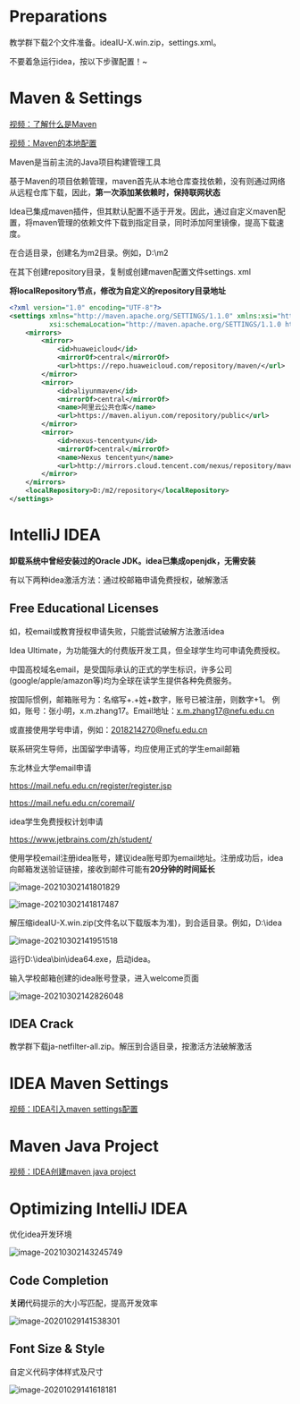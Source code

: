 
# Preparations

教学群下载2个文件准备。ideaIU-X.win.zip，settings.xml。  

不要着急运行idea，按以下步骤配置！~

# Maven & Settings

[视频：了解什么是Maven](https://mooc1.chaoxing.com/nodedetailcontroller/visitnodedetail?courseId=217339173&knowledgeId=416968558)  


[视频：Maven的本地配置](https://mooc1.chaoxing.com/nodedetailcontroller/visitnodedetail?courseId=217339173&knowledgeId=726850150)

Maven是当前主流的Java项目构建管理工具

基于Maven的项目依赖管理，maven首先从本地仓库查找依赖，没有则通过网络从远程仓库下载，因此，**第一次添加某依赖时，保持联网状态**

Idea已集成maven插件，但其默认配置不适于开发。因此，通过自定义maven配置，将maven管理的依赖文件下载到指定目录，同时添加阿里镜像，提高下载速度。

在合适目录，创建名为m2目录。例如，D:\m2

在其下创建repository目录，复制或创建maven配置文件settings. xml

**将localRepository节点，修改为自定义的repository目录地址**

```xml
<?xml version="1.0" encoding="UTF-8"?>
<settings xmlns="http://maven.apache.org/SETTINGS/1.1.0" xmlns:xsi="http://www.w3.org/2001/XMLSchema-instance"
          xsi:schemaLocation="http://maven.apache.org/SETTINGS/1.1.0 http://maven.apache.org/xsd/settings-1.1.0.xsd">
    <mirrors>
        <mirror>
            <id>huaweicloud</id>
            <mirrorOf>central</mirrorOf>
            <url>https://repo.huaweicloud.com/repository/maven/</url>
        </mirror>
        <mirror>
            <id>aliyunmaven</id>
            <mirrorOf>central</mirrorOf>
            <name>阿里云公共仓库</name>
            <url>https://maven.aliyun.com/repository/public</url>
        </mirror>
        <mirror>
            <id>nexus-tencentyun</id>
            <mirrorOf>central</mirrorOf>
            <name>Nexus tencentyun</name>
            <url>http://mirrors.cloud.tencent.com/nexus/repository/maven-public/</url>
        </mirror>
    </mirrors>
    <localRepository>D:/m2/repository</localRepository>
</settings>
```

# IntelliJ IDEA
**卸载系统中曾经安装过的Oracle JDK。idea已集成openjdk，无需安装**

有以下两种idea激活方法：通过校邮箱申请免费授权，破解激活

## Free Educational Licenses
如，校email或教育授权申请失败，只能尝试破解方法激活idea

Idea Ultimate，为功能强大的付费版开发工具，但全球学生均可申请免费授权。

中国高校域名email，是受国际承认的正式的学生标识，许多公司(google/apple/amazon等)均为全球在读学生提供各种免费服务。

按国际惯例，邮箱账号为：名缩写+.+姓+数字，账号已被注册，则数字+1。
例如，账号：张小明，x.m.zhang17。Email地址：x.m.zhang17@nefu.edu.cn

或直接使用学号申请，例如：2018214270@nefu.edu.cn

联系研究生导师，出国留学申请等，均应使用正式的学生email邮箱

东北林业大学email申请

https://mail.nefu.edu.cn/register/register.jsp

https://mail.nefu.edu.cn/coremail/

 idea学生免费授权计划申请

https://www.jetbrains.com/zh/student/

使用学校email注册idea账号，建议idea账号即为email地址。注册成功后，idea向邮箱发送验证链接，接收到邮件可能有**20分钟的时间延长**

![image-20210302141801829](images/Home/image-20210302141801829.png)

![image-20210302141817487](images/Home/image-20210302141817487.png)

解压缩ideaIU-X.win.zip(文件名以下载版本为准)，到合适目录。例如，D:\idea

![image-20210302141951518](images/Home/image-20210302141951518.png)

运行D:\idea\bin\idea64.exe，启动idea。

输入学校邮箱创建的idea账号登录，进入welcome页面

![image-20210302142826048](images/Home/image-20210302142826048.png)

## IDEA Crack
教学群下载ja-netfilter-all.zip。解压到合适目录，按激活方法破解激活

# IDEA Maven Settings

[视频：IDEA引入maven settings配置](https://mooc1.chaoxing.com/nodedetailcontroller/visitnodedetail?courseId=217339173&knowledgeId=726862579)

# Maven Java Project

[视频：IDEA创建maven java project](https://mooc1.chaoxing.com/nodedetailcontroller/visitnodedetail?courseId=217339173&knowledgeId=416970143)

# Optimizing IntelliJ IDEA
优化idea开发环境

![image-20210302143245749](images/Home/image-20210302143245749.png)

## Code Completion

**关闭**代码提示的大小写匹配，提高开发效率

![image-20201029141538301](images/Home/image-20201029141538301.png)

## Font Size & Style

自定义代码字体样式及尺寸

![image-20201029141618181](images/Home/image-20201029141618181.png)
